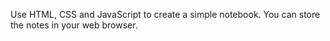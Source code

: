 Use HTML, CSS and JavaScript to create a simple notebook.
You can store the notes in your web browser.
